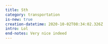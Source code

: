 ```yaml
---
title: Sth
category: transportation
is-new: true
creation-datetime: 2020-10-02T08:34:02.326Z
intro: Lol
end-notes: Very nice indeed
---
```

